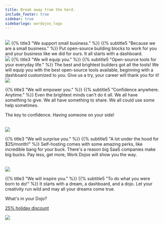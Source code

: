 ```yaml
---
title: Break away from the herd.
include_footer: true
sidebar: true
sidebarlogo: wordojos_logo
---
```

<br>
<img src="/uploads/herd2.svg" 
<br>
{{% title3 "We support small business." %}}
{{% subtitle5 "Because we are a small business." %}}
Put open-source building blocks to work for you and your business like we did for ours. It all starts with a dashboard. 

<br>
<img src="/uploads/night.svg" 
<br>
{{% title3 "We will equip you." %}}
{{% subtitle5 "Open-source tools for your everyday life." %}}
The best and brightest builders got all the tools!  We will equip you with the best open-source tools available, beginning with a dashboard customized to you.  Give us a try, your career will thank you for it!

<br>
<img src="/uploads/devices2.svg" 
<br>

{{% title3 "We will empower you." %}}
{{% subtitle5 "Confidence anywhere.  Anytime." %}}
Even the brightest minds can't do it all.  We all have something to give.  We all have something to share.  We all could use some help sometimes.

The key to confidence.  Having someone on your side!

<br>
<img src="/uploads/mountain home.svg" 
<br>

{{% title3 "We will surprise you." %}}
{{% subtitle5 "A lot under the hood for $25/month!" %}}
Self-hosting comes with some amazing perks, like incredible bang for your buck.  There's a reason big SaaS companies make big bucks.  Pay less, get more, Work Dojos will show you the way.

<br>
<img src="/uploads/path.svg" 
<br>

{{% title3 "We will inspire you." %}}
{{% subtitle5 "To do what you were born to do!" %}}
It starts with a dream, a dashboard, and a dojo.  Let your creativity run wild and may all your dreams come true.

What's in your Dojo?



 <a href="https://blog.workmates.live/workmates-holiday-season-discount">25% holiday discount</a> 



<a href="https://blog.workmates.live/workmates-holiday-season-discount"><img src="/uploads/inspire.svg" /></a>

